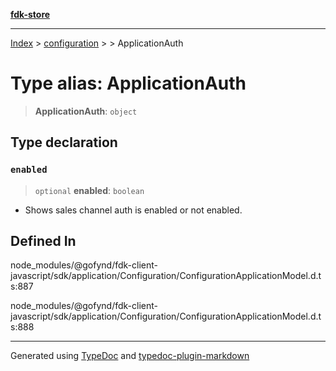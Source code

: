 [**fdk-store**](../../../README.md)
***

[Index](../../../API.md) > [configuration](../../README.md) > [<internal>](../README.md) > ApplicationAuth

# Type alias: ApplicationAuth

> **ApplicationAuth**: `object`

## Type declaration

### `enabled`

> `optional` **enabled**: `boolean`

- Shows sales channel auth is enabled or not enabled.

## Defined In

node\_modules/@gofynd/fdk-client-javascript/sdk/application/Configuration/ConfigurationApplicationModel.d.ts:887

node\_modules/@gofynd/fdk-client-javascript/sdk/application/Configuration/ConfigurationApplicationModel.d.ts:888

***
Generated using [TypeDoc](https://typedoc.org/) and [typedoc-plugin-markdown](https://www.npmjs.com/package/typedoc-plugin-markdown)
